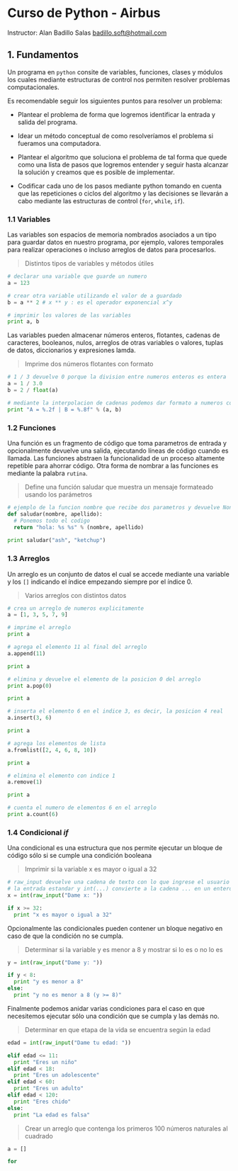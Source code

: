 # Curso de Python - Airbus

Instructor: Alan Badillo Salas [badillo.soft@hotmail.com](badillo.soft@hotmail.com)

## 1. Fundamentos

Un programa en `python` consite de variables, funciones, clases y módulos los cuales
mediante estructuras de control nos permiten resolver problemas computacionales.

Es recomendable seguir los siguientes puntos para resolver un problema:

* Plantear el problema de forma que logremos identificar la entrada y salida del programa.

* Idear un método conceptual de como resolveríamos el problema si fueramos una computadora.

* Plantear el algoritmo que soluciona el problema de tal forma que quede como una lista de pasos
que logremos entender y seguir hasta alcanzar la solución y creamos que es posible de implementar.

* Codificar cada uno de los pasos mediante python tomando en cuenta que las repeticiones o ciclos
del algoritmo y las decisiones se llevarán a cabo mediante las estructuras de control
(`for`, `while`, `if`).

### 1.1 Variables

Las variables son espacios de memoria nombrados asociados a un tipo para guardar datos en nuestro
programa, por ejemplo, valores temporales para realizar operaciones o incluso arreglos de datos
para procesarlos.

> Distintos tipos de variables y métodos útiles

~~~py
# declarar una variable que guarde un numero
a = 123

# crear otra variable utilizando el valor de a guardado
b = a ** 2 # x ** y : es el operador exponencial x^y

# imprimir los valores de las variables
print a, b
~~~

Las variables pueden almacenar números enteros, flotantes, cadenas de caracteres, booleanos, nulos,
arreglos de otras variables o valores, tuplas de datos, diccionarios y expresiones lamda.

> Imprime dos números flotantes con formato

~~~py
# 1 / 3 devuelve 0 porque la division entre numeros enteros es entera
a = 1 / 3.0
b = 2 / float(a)

# mediante la interpolacion de cadenas podemos dar formato a numeros con decimales
print "A = %.2f | B = %.8f" % (a, b)
~~~

### 1.2 Funciones

Una función es un fragmento de código que toma parametros de entrada y opcionalmente devuelve
una salida, ejecutando líneas de código cuando es llamada. Las funciones abstraen la funcionalidad
de un proceso altamente repetible para ahorrar código. Otra forma de nombrar a las funciones es 
mediante la palabra `rutina`.

> Define una función saludar que muestra un mensaje formateado usando los parámetros

~~~py
# ejemplo de la funcion nombre que recibe dos parametros y devuelve None
def saludar(nombre, apellido):
  # Ponemos todo el codigo
  return "hola: %s %s" % (nombre, apellido)
  
print saludar("ash", "ketchup")
~~~

### 1.3 Arreglos

Un arreglo es un conjunto de datos el cual se accede mediante una variable y los `[]` indicando 
el índice empezando siempre por el índice 0.

> Varios arreglos con distintos datos

~~~py
# crea un arreglo de numeros explicitamente
a = [1, 3, 5, 7, 9]

# imprime el arreglo
print a

# agrega el elemento 11 al final del arreglo
a.append(11)

print a

# elimina y devuelve el elemento de la posicion 0 del arreglo
print a.pop(0)

print a

# inserta el elemento 6 en el indice 3, es decir, la posicion 4 real
a.insert(3, 6)

print a

# agrega los elementos de lista
a.fromlist([2, 4, 6, 8, 10])

print a

# elimina el elemento con indice 1
a.remove(1)

print a

# cuenta el numero de elementos 6 en el arreglo
print a.count(6)
~~~

### 1.4 Condicional _if_

Una condicional es una estructura que nos permite ejecutar un bloque de código
sólo si se cumple una condición booleana

> Imprimir si la variable x es mayor o igual a 32

~~~py
# raw_input devuelve una cadena de texto con lo que ingrese el usuario desde 
# la entrada estandar y int(...) convierte a la cadena ... en un entero (si se puede)
x = int(raw_input("Dame x: "))

if x >= 32:
  print "x es mayor o igual a 32"
~~~

Opcionalmente las condicionales pueden contener un bloque negativo en caso de que la
condición no se cumpla.

> Determinar si la variable y es menor a 8 y mostrar si lo es o no lo es

~~~py
y = int(raw_input("Dame y: "))

if y < 8:
  print "y es menor a 8"
else:
  print "y no es menor a 8 (y >= 8)"
~~~

Finalmente podemos anidar varias condiciones para el caso en que necesitemos ejecutar sólo
una condición que se cumpla y las demás no.

> Determinar en que etapa de la vida se encuentra según la edad

~~~py
edad = int(raw_input("Dame tu edad: "))

elif edad <= 11:
  print "Eres un niño"
elif edad < 18:
  print "Eres un adolescente"
elif edad < 60:
  print "Eres un adulto"
elif edad < 120:
  print "Eres chido"
else:
  print "La edad es falsa"
~~~


  


> Crear un arreglo que contenga los primeros 100 números naturales al cuadrado

~~~py
a = []

for 
~~~


